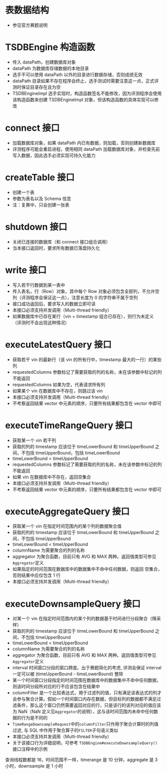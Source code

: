 # 表数据结构
+ 参见官方赛题说明
  

# TSDBEngine 构造函数
+ 传入 dataPath，创建数据库对象
+ dataPath 为数据库存储数据的本地目录
+ 选手不可以使用 dataPath 以外的目录进行数据存储，否则成绩无效
+ dataPath 目录如果不存在程序会终止，选手测试时需要注意这一点，正式评测时保证目录存在且为空
+ TSDBEngineImpl 选手实现时，构造函数签名不能修改，因为评测程序会使用该构造函数来创建 TSDBEngineImpl 对象，但该构造函数的具体实现可以修改
  

# connect 接口
+ 加载数据库对象，如果 dataPath 内已有数据，则加载，否则创建新数据库
+ 评测程序可能会重启进程，使用相同 dataPath 加载数据库对象，并检查先前写入数据，因此选手必须实现可持久化能力
  

# createTable 接口
+ 创建一个表
+ 参数为表名以及 Schema 信息
+ 注：复赛中，只会创建一张表
  

# shutdown 接口
+ 关闭已连接的数据库（和 connect 接口组合调用）
+ 当本接口返回时，要求所有数据已落盘持久化
  

# write 接口
+ 写入若干行数据到某一表中
+ 传入表名，行（Row）对象，其中每个 Row 对象必须包含全部列，不允许空列（评测程序会保证这一点），注意长度为 0 的字符串不属于空列
+ 接口成功返回后，要求写入的数据立即可读
+ 本接口必须支持并发调用（Multi-thread friendly）
+ 如果数据库中已存在某行（vin + timestamp 组合已存在），则行为未定义（评测时不会出现这种情况）
  

# executeLatestQuery 接口
+ 获取若干 vin 的最新行（该 vin 的所有行中，timestamp 最大的一行）的某些列
+ requestedColumns 参数标记了需要获取的列的名称，未在该参数中标记的列不能返回
+ requestedColumns 如果为空，代表请求所有列
+ 如果某个 vin 在数据库中不存在，则跳过该 vin
+ 本接口必须支持并发调用（Multi-thread friendly）
+ 不考察返回结果 vector 中元素的顺序，只要所有结果都包含在 vector 中即可
  

# executeTimeRangeQuery 接口
+ 获取某一个 vin 若干列
+ 获取的列的 timestamp 应该位于 timeLowerBound 和 timeUpperBound 之间，不包括 timeUpperBound，包括 timeLowerBound
+ timeLowerBound < timeUpperBound
+ requestedColumns 参数标记了需要获取的列的名称，未在该参数中标记的列不能返回
+ 如果 vin 在数据库中不存在，返回空集合
+ 本接口必须支持并发调用（Multi-thread friendly）
+ 不考察返回结果 vector 中元素的顺序，只要所有结果都包含在 vector 中即可
  

# executeAggregateQuery 接口
+ 获取某一个 vin 在指定时间范围内的某个列的数据聚合值
+ 获取的列的 timestamp 应该位于 timeLowerBound 和 timeUpperBound 之间，不包括 timeUpperBound
+ timeLowerBound < timeUpperBound
+ columnName 为需要聚合的列的名称
+ aggregator 为聚合函数，目前只有 AVG 和 MAX 两种。返回值类型可参见`Aggregator`定义
+ 如果指定的时间范围在数据库中的数据集中不命中任何数据，则返回 空集合，否则结果中应仅包含 1 行
+ 本接口必须支持并发调用（Multi-thread friendly）
  

# executeDownsampleQuery 接口
+ 对某一个 vin 在指定时间范围内的某个列的数据基于时间进行分段聚合（降采样）
+ 获取的列的 timestamp 应该位于 timeLowerBound 和 timeUpperBound 之间，不包括 timeUpperBound
+ timeLowerBound < timeUpperBound
+ columnName 为需要聚合的列的名称
+ aggregator 为聚合函数，目前只有 AVG 和 MAX 两种。返回值类型可参见`Aggregator`定义
+ interval 时间窗口分段的窗口跨度。出于赛题简化的考虑, 评测会保证 interval 一定可以被 (timeUpperBound - timeLowerBound) 整除
+ 某一个时间窗口分段指定的时间范围在数据库中的数据集中不命中任何数据，则该时间分段所对应的行不应该包含在结果中
+ columnFilter 是一个比较表达式，用于过滤列的值，只有满足该表达式的列才会参与聚合计算。假如一个时间窗口内存在数据，但目标列的数据都不满足过滤条件，那么这个窗口仍然需要返回对应的行，只是该行的该列对应的值应该为 NaN（NaN 定义见`Aggregator`的说明），这与该时间范围内未命中任何数据的行为是不同的
+ `TimeRangeDownsampleRequest`中的`columnFilter`只作用于聚合计算时的列值过滤, 与 SQL 中作用于聚合算子的`FILTER`子句语义类似
+ 本接口必须支持并发调用（Multi-thread friendly）
+ 关于该接口行为详细说明，可参考 `TSDBEngine#executeDownsampleQuery()` 接口注释中的示例
  


查询线程数都是 16，时间范围不一样，timerange 是 10 分钟，aggregate 是 3 小时，downsample 是 1 小时